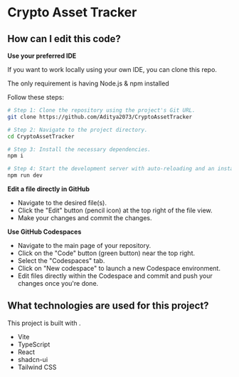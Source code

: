 # Crypto Asset Tracker

## How can I edit this code?

**Use your preferred IDE**

If you want to work locally using your own IDE, you can clone this repo.

The only requirement is having Node.js & npm installed

Follow these steps:

```sh
# Step 1: Clone the repository using the project's Git URL.
git clone https://github.com/Aditya2073/CryptoAssetTracker

# Step 2: Navigate to the project directory.
cd CryptoAssetTracker

# Step 3: Install the necessary dependencies.
npm i

# Step 4: Start the development server with auto-reloading and an instant preview.
npm run dev
```

**Edit a file directly in GitHub**

- Navigate to the desired file(s).
- Click the "Edit" button (pencil icon) at the top right of the file view.
- Make your changes and commit the changes.

**Use GitHub Codespaces**

- Navigate to the main page of your repository.
- Click on the "Code" button (green button) near the top right.
- Select the "Codespaces" tab.
- Click on "New codespace" to launch a new Codespace environment.
- Edit files directly within the Codespace and commit and push your changes once you're done.

## What technologies are used for this project?

This project is built with .

- Vite
- TypeScript
- React
- shadcn-ui
- Tailwind CSS
